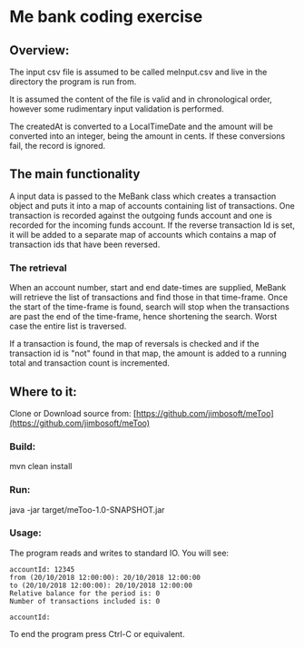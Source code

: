 
# Me bank coding exercise
## Overview:

The input csv file is assumed to be called meInput.csv and live in the directory the program is run from.

It is assumed the content of the file is valid and in chronological order, however some rudimentary input validation is performed.

The createdAt is converted to a LocalTimeDate and the amount will be converted into an integer, being the amount in cents. If these conversions fail, the record is ignored.

## The main functionality

A input data is passed to the MeBank class which creates a transaction object and puts it into a map of accounts containing list of transactions. One transaction is recorded against the outgoing funds account and one is recorded for the incoming funds account. If the reverse transaction Id is set, it will be added to a separate map of accounts which contains a map of transaction ids that have been reversed.
### The retrieval
When an account number, start and end date-times are supplied, MeBank will retrieve the list of transactions and find those in that time-frame. Once the start of the time-frame is found, search will stop when the transactions are past the end of the time-frame, hence shortening the search. Worst case the entire list is traversed.

If a transaction is found, the map of reversals is checked and if the transaction id is "not" found in that map, the amount is added to a running total and transaction count is incremented.
## Where to  it:

Clone or Download source from: [https://github.com/jimbosoft/meToo](https://github.com/jimbosoft/meToo)

### Build:

mvn clean install

### Run:

java -jar target/meToo-1.0-SNAPSHOT.jar  

### Usage:

The program reads and writes to standard IO. You will see:

    accountId: 12345  
    from (20/10/2018 12:00:00): 20/10/2018 12:00:00  
    to (20/10/2018 12:00:00): 20/10/2018 12:00:00  
    Relative balance for the period is: 0  
    Number of transactions included is: 0  
      
    accountId:  

To end the program press Ctrl-C or equivalent.

